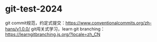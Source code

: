 # git-test-2024

git commit规范，约定式提交：https://www.conventionalcommits.org/zh-hans/v1.0.0/
git闯关式学习，learn git branching：https://learngitbranching.js.org/?locale=zh_CN
